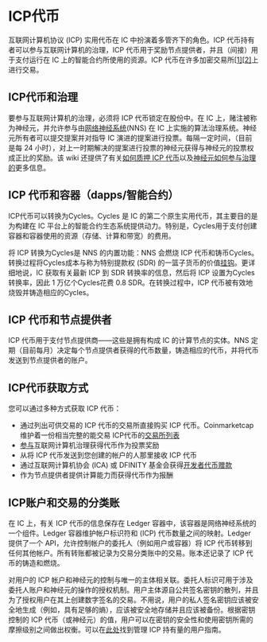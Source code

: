 # ICP代币

互联网计算机协议 (ICP) 实用代币在 IC 中扮演着多管齐下的角色。ICP 代币持有者可以参与互联网计算机的治理，ICP 代币用于奖励节点提供者，并且（间接）用于支付运行在 IC 上的智能合约所使用的资源。ICP 代币在许多加密交易所[[1\]](https://coinmarketcap.com/currencies/internet-computer/)[[2\]](https://www.coingecko.com/en/coins/internet-computer)上进行交易。

## ICP代币和治理

要参与互联网计算机的治理，必须将 ICP 代币锁定在股份中。在 IC 上，赌注被称为神经元，并允许参与由[网络神经系统](https://wiki.internetcomputer.org/wiki/Network_Nervous_System)(NNS) 在 IC 上实施的算法治理系统。神经元所有者可以提交提案并对指导 IC 演进的提案进行投票。每隔一定时间，（目前是每 24 小时），对上一时期解决的提案进行投票的神经元获得与神经元的投票权成正比的奖励。该 wiki 还提供了有关[如何质押 ICP 代币](https://wiki.internetcomputer.org/w/index.php?title=How_to_stake_on_the_Internet_computer&action=edit&redlink=1)以及[神经元如何参与治理的](https://wiki.internetcomputer.org/wiki/Governance_of_the_Internet_Computer)更多信息。

## ICP 代币和容器（dapps/智能合约）

ICP代币可以转换为Cycles。Cycles 是 IC 的第二个原生实用代币，其主要目的是为构建在 IC 平台上的智能合约生态系统提供动力。特别是，Cycles用于支付创建容器和容器使用的资源（存储、计算和带宽）的费用。

将 ICP 转换为Cycles是 NNS 的内置功能：NNS 会燃烧 ICP 代币和铸币Cycles。转换过程将Cycles成本与称为特别提款权 (SDR) 的一篮子货币的价值[挂钩](https://www.imf.org/external/np/fin/data/rms_sdrv.aspx)。更详细地说，IC 获取有关最新 ICP 到 SDR 转换率的信息，然后将 ICP 设置为Cycles转换率，因此 1 万亿个Cycles花费 0.8 SDR。在转换过程中，ICP 代币被有效地烧毁并铸造相应的Cycles。

## ICP 代币和节点提供者

ICP 代币用于支付节点提供商——这些是拥有构成 IC 的计算节点的实体。NNS 定期（目前每月）决定每个节点提供者获得的代币数量，铸造相应的代币，并将代币发送到节点提供者的账户。

## ICP代币获取方式

您可以通过多种方式获取 ICP 代币：

- 通过列出可供交易的 ICP 代币的交易所直接购买 ICP 代币。Coinmarketcap 维护着一份相当完整的能交易 ICP代币的[交易所列表](https://coinmarketcap.com/currencies/internet-computer/markets/)
- [参与](https://wiki.internetcomputer.org/wiki/Governance_of_the_Internet_Computer)互联网计算机治理获得代币作为投票奖励
- 从将 ICP 代币发送到您创建的帐户的人那里接收 ICP 代币
- 通过互联网计算机协会 (ICA) 或 DFINITY 基金会获得[开发者代币赠款](https://dfinity.org/grants/)
- 作为节点提供者提供计算能力而获得代币作为报酬

## ICP账户和交易的分类账

在 IC 上，有关 ICP 代币的信息保存在 Ledger 容器中，该容器是网络神经系统的一个组件。Ledger 容器维护帐户标识符和 (ICP) 代币数量之间的映射。Ledger 提供了一个 API，允许控制帐户的委托人（例如用户或容器）将 ICP 代币转移到任何其他帐户。所有转账都被记录为交易分类账中的交易。账本还记录了 ICP 代币的铸造和燃烧。

对用户的 ICP 帐户和神经元的控制与唯一的主体相关联。委托人标识可用于涉及委托人账户和神经元的操作的授权机制。用户主体源自公共签名密钥的散列，并且为了授权用户在其上创建数字签名的交易。不用说，用户的私人签名密钥应该被安全地生成（例如，具有足够的熵），应该被安全地存储并且应该被备份。根据密钥控制的 ICP 代币（或神经元）的值，用户可以在密钥的安全性和使用密钥所需的摩擦级别之间做出权衡。可以在[此处](https://wiki.internetcomputer.org/wiki/Managing_ICP_holdings)找到管理 ICP 持有量的用户指南。
